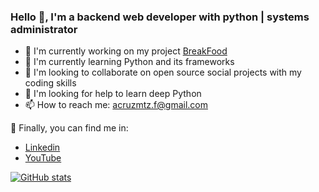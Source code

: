 ### Hello 👋, I'm a backend web developer with python | systems administrator

- 🔭 I'm currently working on my project [BreakFood](https://www.soybreak.ml)
- 🌱 I'm currently learning Python and its frameworks
- 👯 I'm looking to collaborate on open source social projects with my coding skills
- 🤔 I'm looking for help to learn deep Python
- 📫 How to reach me: acruzmtz.f@gmail.com

🔎 Finally, you can find me in:

- [Linkedin](https://www.linkedin.com/in/acruzmtz/)
- [YouTube](https://www.youtube.com/bccomputeroficial)

[![GitHub stats](https://github-readme-stats.vercel.app/api?username=acruzmtz)](https://github.com/anuraghazra/github-readme-stats)

